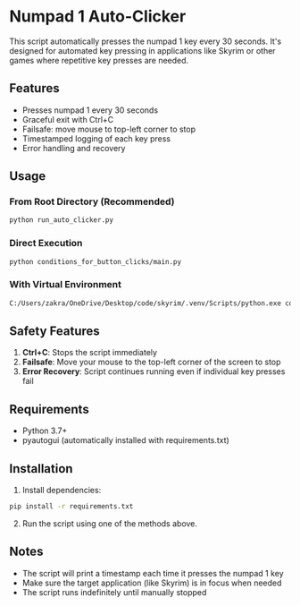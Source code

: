 # Numpad 1 Auto-Clicker

This script automatically presses the numpad 1 key every 30 seconds. It's designed for automated key pressing in applications like Skyrim or other games where repetitive key presses are needed.

## Features

- Presses numpad 1 every 30 seconds
- Graceful exit with Ctrl+C
- Failsafe: move mouse to top-left corner to stop
- Timestamped logging of each key press
- Error handling and recovery

## Usage

### From Root Directory (Recommended)
```bash
python run_auto_clicker.py
```

### Direct Execution
```bash
python conditions_for_button_clicks/main.py
```

### With Virtual Environment
```bash
C:/Users/zakra/OneDrive/Desktop/code/skyrim/.venv/Scripts/python.exe conditions_for_button_clicks/main.py
```

## Safety Features

1. **Ctrl+C**: Stops the script immediately
2. **Failsafe**: Move your mouse to the top-left corner of the screen to stop
3. **Error Recovery**: Script continues running even if individual key presses fail

## Requirements

- Python 3.7+
- pyautogui (automatically installed with requirements.txt)

## Installation

1. Install dependencies:
```bash
pip install -r requirements.txt
```

2. Run the script using one of the methods above.

## Notes

- The script will print a timestamp each time it presses the numpad 1 key
- Make sure the target application (like Skyrim) is in focus when needed
- The script runs indefinitely until manually stopped
